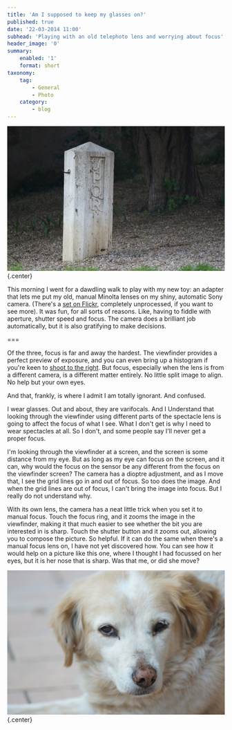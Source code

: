 ```yaml
---
title: 'Am I supposed to keep my glasses on?'
published: true
date: '22-03-2014 11:00'
subhead: 'Playing with an old telephoto lens and worrying about focus'
header_image: '0'
summary:
    enabled: '1'
    format: short
taxonomy:
    tag:
        - General
        - Photo
    category:
        - blog
---
```


![SPQR](rokkor-135-3.jpg){.center} 

This morning I went for a dawdling walk to play with my new toy: an adapter that lets me put my old, manual Minolta lenses on my shiny, automatic Sony camera. (There's a [set on Flickr](http://www.flickr.com/photos/jcherfas/sets/72157642728836714), completely unprocessed, if you want to see more). It was fun, for all sorts of reasons. Like, having to fiddle with aperture, shutter speed and focus. The camera does a brilliant job automatically, but it is also gratifying to make decisions.

===

Of the three, focus is far and away the hardest. The viewfinder provides a perfect preview of exposure, and you can even bring up a histogram if you're keen to [shoot to the right](http://www.lightstalking.com/why-shooting-to-the-right-gives-you-better-final-images). But focus, especially when the lens is from a different camera, is a different matter entirely. No little split image to align. No help but your own eyes.

And that, frankly, is where I admit I am totally ignorant. And confused.

I wear glasses. Out and about, they are varifocals. And I Understand that looking through the viewfinder using different parts of the spectacle lens is going to affect the focus of what I see. What I don't get is why I need to wear spectacles at all. So I don't, and some people say I'll never get a proper focus.

I'm looking through the viewfinder at a screen, and the screen is some distance from my eye. But as long as my eye can focus on the screen, and it can, why would the focus on the sensor be any different from the focus on the viewfinder screen? The camera has a dioptre adjustment, and as I move that, I see the grid lines go in and out of focus. So too does the image. And when the grid lines are out of focus, I can't bring the image into focus. But I really do not understand why. 

With its own lens, the camera has a neat little trick when you set it to manual focus. Touch the focus ring, and it zooms the image in the viewfinder, making it that much easier to see whether the bit you are interested in is sharp. Touch the shutter button and it zooms out, allowing you to compose the picture. So helpful. If it can do the same when there's a manual focus lens on, I have not yet discovered how. You can see how it would help on a picture like this one, where I thought I had focussed on her eyes, but it is her nose that is sharp. Was that me, or did she move?

![Dog nose](rokkor-135-1.jpg){.center} 
